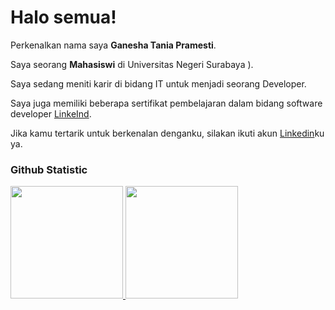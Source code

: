 # Halo semua! 
 
Perkenalkan nama saya **Ganesha Tania Pramesti**.<br>
 
Saya seorang **Mahasiswi** di Universitas Negeri Surabaya ).<br>
 
Saya sedang meniti karir di bidang IT untuk menjadi seorang Developer.<br>
 
Saya juga memiliki beberapa sertifikat pembelajaran dalam bidang software developer [LinkeInd](https://www.linkedin.com/in/ganesha-pramesti-5b0922290/).<br>
 
Jika kamu tertarik untuk berkenalan denganku, silakan ikuti akun [Linkedin]([https://www.linkedin.com/in/gilang-adhan/](https://www.linkedin.com/in/ganesha-pramesti-5b0922290/))ku ya.
 
### Github Statistic
<p align="left">
<a href="https://github.com/ganeshatania04">
  <img height="180em" src="https://github-readme-stats-eight-theta.vercel.app/api?username=penuliscode&show_icons=true&theme=algolia&include_all_commits=true&count_private=true"/>
  <img height="180em" src="https://github-readme-stats-eight-theta.vercel.app/api/top-langs/?username=penuliscode&layout=compact&layout=compact&theme=algolia"/>
</a>
</p>
